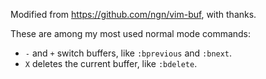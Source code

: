 Modified from <https://github.com/ngn/vim-buf>, with thanks.

These are among my most used normal mode commands:
- `-` and `+` switch buffers, like `:bprevious` and `:bnext`.
- `X` deletes the current buffer, like `:bdelete`.

